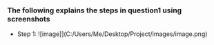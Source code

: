 ### The following explains the steps in question1 using screenshots 

* Step 1:
![image]](C:/Users/Me/Desktop/Project/images/image.png)
